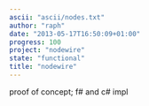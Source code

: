 ```yaml
---
ascii: "ascii/nodes.txt"
author: "raph"
date: "2013-05-17T16:50:09+01:00"
progress: 100
project: "nodewire"
state: "functional"
title: "nodewire"
---
```

proof of concept; f# and c# impl

